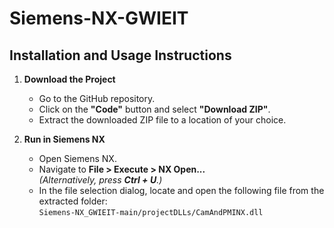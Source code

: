 # Siemens-NX-GWIEIT

## Installation and Usage Instructions

1. **Download the Project**  
   - Go to the GitHub repository.  
   - Click on the **"Code"** button and select **"Download ZIP"**.  
   - Extract the downloaded ZIP file to a location of your choice.

2. **Run in Siemens NX**  
   - Open Siemens NX.  
   - Navigate to **File > Execute > NX Open...**  
     *(Alternatively, press **Ctrl + U**.)*
   - In the file selection dialog, locate and open the following file from the extracted folder:  
     `Siemens-NX_GWIEIT-main/projectDLLs/CamAndPMINX.dll`  
